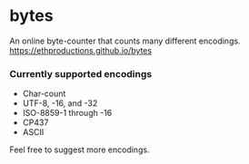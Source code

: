 # bytes
An online byte-counter that counts many different encodings. https://ethproductions.github.io/bytes

### Currently supported encodings

- Char-count
- UTF-8, -16, and -32
- ISO-8859-1 through -16
- CP437
- ASCII

Feel free to suggest more encodings.
